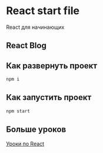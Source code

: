 # React start file

React для начинающих

## React Blog

## Как развернуть проект

```bash
npm i
```

## Как запустить проект

```bash
npm start
```

## Больше уроков

[Уроки по React](https://www.youtube.com/playlist?list=PLHyIl59J60-V7-9nam_uikG3XAydd0dYT)
